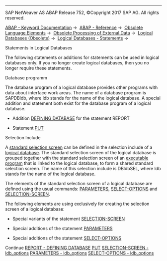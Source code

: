   

* * *

SAP NetWeaver AS ABAP Release 752, ©Copyright 2017 SAP AG. All rights reserved.

[ABAP - Keyword Documentation](javascript:call_link\('abenabap.htm'\)) →  [ABAP - Reference](javascript:call_link\('abenabap_reference.htm'\)) →  [Obsolete Language Elements](javascript:call_link\('abenabap_obsolete.htm'\)) →  [Obsolete Processing of External Data](javascript:call_link\('abendata_storage_obsolete.htm'\)) →  [Logical Databases (Obsolete)](javascript:call_link\('abenldb.htm'\)) →  [Logical Databases - Statements](javascript:call_link\('abenldb_abap_statements.htm'\)) → 

Statements in Logical Databases

The following statements or additions for statements can be used in logical databases only. If you no longer create logical databases, then you no longer require these statements.

Database programm

The database program of a logical database provides other programs with data about interface work areas. The name of a database program is SAPDBldb, where ldb stands for the name of the logical database. A special addition and statement both exist for the database program of a logical database.

-   Addition [DEFINING DATABASE](javascript:call_link\('abapreport_defining.htm'\)) for the statement REPORT

-   Statement [PUT](javascript:call_link\('abapput.htm'\))

Selection Include

A [standard selection screen](javascript:call_link\('abenstandard_selscreen_glosry.htm'\) "Glossary Entry") can be defined in the selection include of a [logical database](javascript:call_link\('abenlogical_data_base_glosry.htm'\) "Glossary Entry"). The standard selection screen of the logical database is grouped together with the standard selection screen of an [executable program](javascript:call_link\('abenexecutable_program_glosry.htm'\) "Glossary Entry") that is linked to the logical database, to form a shared standard selection screen. The name of this selection include is DBldbSEL, where ldb stands for the name of the logical database.

The elements of the standard selection screen of a logical database are defined using the usual commands: [PARAMETERS](javascript:call_link\('abapparameters.htm'\)), [SELECT-OPTIONS](javascript:call_link\('abapselect-options.htm'\)) and [SELECTION-SCREEN](javascript:call_link\('abapselection-screen.htm'\)).

The following elements are using exclusively for creating the selection screen of a logical database:

-   Special variants of the statement [SELECTION-SCREEN](javascript:call_link\('abapselection-screen_ldb.htm'\))

-   Special additions of the statement [PARAMETERS](javascript:call_link\('abapparameters_ldb.htm'\))

-   Special additions of the statement [SELECT-OPTIONS](javascript:call_link\('abapselect-options_ldb.htm'\))

Continue
[REPORT - DEFINING DATABASE](javascript:call_link\('abapreport_defining.htm'\))
[PUT](javascript:call_link\('abapput.htm'\))
[SELECTION-SCREEN - ldb\_options](javascript:call_link\('abapselection-screen_ldb.htm'\))
[PARAMETERS - ldb\_options](javascript:call_link\('abapparameters_ldb.htm'\))
[SELECT-OPTIONS - ldb\_options](javascript:call_link\('abapselect-options_ldb.htm'\))